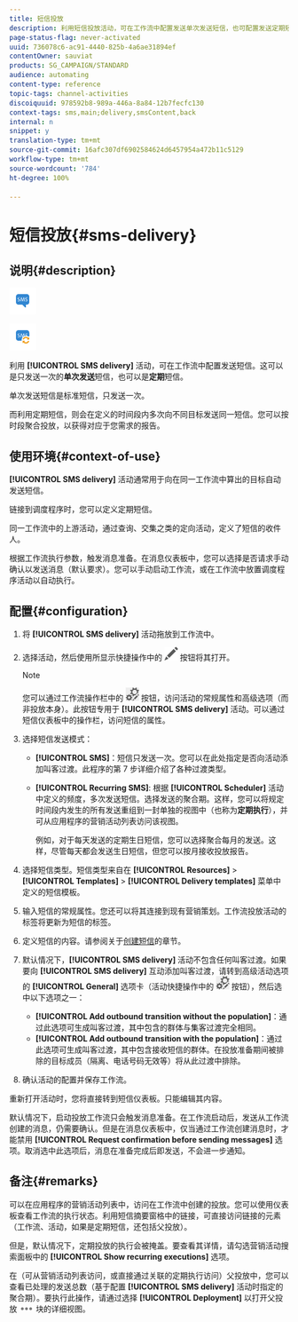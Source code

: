 ```yaml
---
title: 短信投放
description: 利用短信投放活动，可在工作流中配置发送单次发送短信，也可配置发送定期短信。
page-status-flag: never-activated
uuid: 736078c6-ac91-4440-825b-4a6ae31894ef
contentOwner: sauviat
products: SG_CAMPAIGN/STANDARD
audience: automating
content-type: reference
topic-tags: channel-activities
discoiquuid: 978592b8-989a-446a-8a84-12b7fecfc130
context-tags: sms,main;delivery,smsContent,back
internal: n
snippet: y
translation-type: tm+mt
source-git-commit: 16afc307df6902584624d6457954a472b11c5129
workflow-type: tm+mt
source-wordcount: '784'
ht-degree: 100%

---
```



# 短信投放{#sms-delivery}

## 说明{#description}

![](assets/sms.png)

![](assets/recurrentsms.png)

利用 **[!UICONTROL SMS delivery]** 活动，可在工作流中配置发送短信。这可以是只发送一次的&#x200B;**单次发送**&#x200B;短信，也可以是&#x200B;**定期**&#x200B;短信。

单次发送短信是标准短信，只发送一次。

而利用定期短信，则会在定义的时间段内多次向不同目标发送同一短信。您可以按时段聚合投放，以获得对应于您需求的报告。

## 使用环境{#context-of-use}

**[!UICONTROL SMS delivery]** 活动通常用于向在同一工作流中算出的目标自动发送短信。

链接到调度程序时，您可以定义定期短信。

同一工作流中的上游活动，通过查询、交集之类的定向活动，定义了短信的收件人。

根据工作流执行参数，触发消息准备。在消息仪表板中，您可以选择是否请求手动确认以发送消息（默认要求）。您可以手动启动工作流，或在工作流中放置调度程序活动以自动执行。

## 配置{#configuration}

1. 将 **[!UICONTROL SMS delivery]** 活动拖放到工作流中。
1. 选择活动，然后使用所显示快捷操作中的 ![](assets/edit_darkgrey-24px.png) 按钮将其打开。

   >[!NOTE]
   >
   >您可以通过工作流操作栏中的 ![](assets/dlv_activity_params-24px.png) 按钮，访问活动的常规属性和高级选项（而非投放本身）。此按钮专用于 **[!UICONTROL SMS delivery]** 活动。可以通过短信仪表板中的操作栏，访问短信的属性。

1. 选择短信发送模式：

   * **[!UICONTROL SMS]**：短信只发送一次。您可以在此处指定是否向活动添加叫客过渡。此程序的第 7 步详细介绍了各种过渡类型。
   * **[!UICONTROL Recurring SMS]**: 根据 **[!UICONTROL Scheduler]** 活动中定义的频度，多次发送短信。选择发送的聚合期。这样，您可以将规定时间段内发生的所有发送重组到一封单独的视图中（也称为&#x200B;**定期执行**），并可从应用程序的营销活动列表访问该视图。

      例如，对于每天发送的定期生日短信，您可以选择聚合每月的发送。这样，尽管每天都会发送生日短信，但您可以按月接收投放报告。

1. 选择短信类型。短信类型来自在 **[!UICONTROL Resources]** > **[!UICONTROL Templates]** > **[!UICONTROL Delivery templates]** 菜单中定义的短信模板。
1. 输入短信的常规属性。您还可以将其连接到现有营销策划。工作流投放活动的标签将更新为短信的标签。
1. 定义短信的内容。请参阅关于[创建短信](../../channels/using/creating-an-sms-message.md)的章节。
1. 默认情况下，**[!UICONTROL SMS delivery]** 活动不包含任何叫客过渡。如果要向 **[!UICONTROL SMS delivery]** 互动添加叫客过渡，请转到高级活动选项的 **[!UICONTROL General]** 选项卡（活动快捷操作中的 ![](assets/dlv_activity_params-24px.png) 按钮），然后选中以下选项之一：

   * **[!UICONTROL Add outbound transition without the population]**：通过此选项可生成叫客过渡，其中包含的群体与集客过渡完全相同。
   * **[!UICONTROL Add outbound transition with the population]**：通过此选项可生成叫客过渡，其中包含接收短信的群体。在投放准备期间被排除的目标成员（隔离、电话号码无效等）将从此过渡中排除。

1. 确认活动的配置并保存工作流。

重新打开活动时，您将直接转到短信仪表板。只能编辑其内容。

默认情况下，启动投放工作流只会触发消息准备。在工作流启动后，发送从工作流创建的消息，仍需要确认。但是在消息仪表板中，仅当通过工作流创建消息时，才能禁用 **[!UICONTROL Request confirmation before sending messages]** 选项。取消选中此选项后，消息在准备完成后即发送，不会进一步通知。

## 备注{#remarks}

可以在应用程序的营销活动列表中，访问在工作流中创建的投放。您可以使用仪表板查看工作流的执行状态。利用短信摘要窗格中的链接，可直接访问链接的元素（工作流、活动，如果是定期短信，还包括父投放）。

但是，默认情况下，定期投放的执行会被掩盖。要查看其详情，请勾选营销活动搜索面板中的 **[!UICONTROL Show recurring executions]** 选项。

在（可从营销活动列表访问，或直接通过关联的定期执行访问）父投放中，您可以查看已处理的发送总数（基于配置 **[!UICONTROL SMS delivery]** 活动时指定的聚合期）。要执行此操作，请通过选择 **[!UICONTROL Deployment]** 以打开父投放 ![](assets/wkf_dlv_detail_button.png) 块的详细视图。
